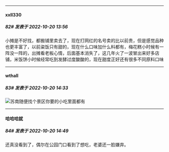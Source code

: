 

*****

####  xxll330  
##### 82#       发表于 2022-10-20 13:56

小摊是不好找，都搬铺里卖去了，现在打网红的名号卖的比以前贵，但是感觉品种也更丰富了，以前粢饭只有甜的，现在什么口味加什么料都有，梅花糕小时候有一阵没一阵的，出摊看老板心情，后面基本消失了，这几年火了一波冒出来好多店铺，米饭饼小时候经常吃到发酵过度酸酸的，现在甜度正好还有很多不同原料口味



*****

####  wthall  
##### 83#       发表于 2022-10-20 14:33

<img src="https://static.saraba1st.com/image/smiley/face2017/067.png" referrerpolicy="no-referrer">苏南随便找个景区你要的小吃里面都有



*****

####  哈哈哈就  
##### 84#       发表于 2022-10-20 14:49

还真没看到了，偶尔在公园门口看到了想吃，老婆还一脸嫌弃。

